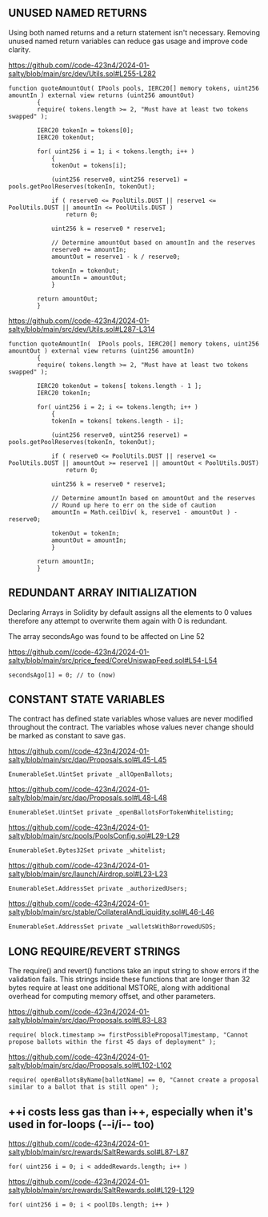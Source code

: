 ## UNUSED NAMED RETURNS

Using both named returns and a return statement isn't necessary. Removing unused named return variables can reduce gas usage and improve code clarity.

https://github.com//code-423n4/2024-01-salty/blob/main/src/dev/Utils.sol#L255-L282
```
function quoteAmountOut( IPools pools, IERC20[] memory tokens, uint256 amountIn ) external view returns (uint256 amountOut)
		{
		require( tokens.length >= 2, "Must have at least two tokens swapped" );

		IERC20 tokenIn = tokens[0];
		IERC20 tokenOut;

		for( uint256 i = 1; i < tokens.length; i++ )
			{
			tokenOut = tokens[i];

			(uint256 reserve0, uint256 reserve1) = pools.getPoolReserves(tokenIn, tokenOut);

			if ( reserve0 <= PoolUtils.DUST || reserve1 <= PoolUtils.DUST || amountIn <= PoolUtils.DUST )
				return 0;

			uint256 k = reserve0 * reserve1;

			// Determine amountOut based on amountIn and the reserves
			reserve0 += amountIn;
			amountOut = reserve1 - k / reserve0;

			tokenIn = tokenOut;
			amountIn = amountOut;
			}

		return amountOut;
		}

```
https://github.com//code-423n4/2024-01-salty/blob/main/src/dev/Utils.sol#L287-L314

```
function quoteAmountIn(  IPools pools, IERC20[] memory tokens, uint256 amountOut ) external view returns (uint256 amountIn)
		{
		require( tokens.length >= 2, "Must have at least two tokens swapped" );

		IERC20 tokenOut = tokens[ tokens.length - 1 ];
		IERC20 tokenIn;

		for( uint256 i = 2; i <= tokens.length; i++ )
			{
			tokenIn = tokens[ tokens.length - i];

			(uint256 reserve0, uint256 reserve1) = pools.getPoolReserves(tokenIn, tokenOut);

			if ( reserve0 <= PoolUtils.DUST || reserve1 <= PoolUtils.DUST || amountOut >= reserve1 || amountOut < PoolUtils.DUST)
				return 0;

			uint256 k = reserve0 * reserve1;

			// Determine amountIn based on amountOut and the reserves
			// Round up here to err on the side of caution
			amountIn = Math.ceilDiv( k, reserve1 - amountOut ) - reserve0;

			tokenOut = tokenIn;
			amountOut = amountIn;
			}

		return amountIn;
		}
```

## REDUNDANT ARRAY INITIALIZATION

Declaring Arrays in Solidity by default assigns all the elements to 0 values therefore any attempt to overwrite them again with 0 is redundant.

The array secondsAgo was found to be affected on Line 52

https://github.com//code-423n4/2024-01-salty/blob/main/src/price_feed/CoreUniswapFeed.sol#L54-L54

```
secondsAgo[1] = 0; // to (now)
```

## CONSTANT STATE VARIABLES
The contract has defined state variables whose values are never modified throughout the contract.
The variables whose values never change should be marked as constant to save gas.

https://github.com//code-423n4/2024-01-salty/blob/main/src/dao/Proposals.sol#L45-L45

```
EnumerableSet.UintSet private _allOpenBallots;
```
https://github.com//code-423n4/2024-01-salty/blob/main/src/dao/Proposals.sol#L48-L48
```
EnumerableSet.UintSet private _openBallotsForTokenWhitelisting;
```
https://github.com//code-423n4/2024-01-salty/blob/main/src/pools/PoolsConfig.sol#L29-L29
```
EnumerableSet.Bytes32Set private _whitelist;
```
https://github.com//code-423n4/2024-01-salty/blob/main/src/launch/Airdrop.sol#L23-L23
```
EnumerableSet.AddressSet private _authorizedUsers;
```
https://github.com//code-423n4/2024-01-salty/blob/main/src/stable/CollateralAndLiquidity.sol#L46-L46
```
EnumerableSet.AddressSet private _walletsWithBorrowedUSDS;
```

## LONG REQUIRE/REVERT STRINGS
The require() and revert() functions take an input string to show errors if the validation fails.
This strings inside these functions that are longer than 32 bytes require at least one additional MSTORE, along with additional overhead for computing memory offset, and other parameters.

https://github.com//code-423n4/2024-01-salty/blob/main/src/dao/Proposals.sol#L83-L83

```
require( block.timestamp >= firstPossibleProposalTimestamp, "Cannot propose ballots within the first 45 days of deployment" );
```
https://github.com//code-423n4/2024-01-salty/blob/main/src/dao/Proposals.sol#L102-L102
```
require( openBallotsByName[ballotName] == 0, "Cannot create a proposal similar to a ballot that is still open" );
```
## ++i costs less gas than i++, especially when it's used in for-loops (--i/i-- too)

https://github.com//code-423n4/2024-01-salty/blob/main/src/rewards/SaltRewards.sol#L87-L87
```
for( uint256 i = 0; i < addedRewards.length; i++ )
```
https://github.com//code-423n4/2024-01-salty/blob/main/src/rewards/SaltRewards.sol#L129-L129
```
for( uint256 i = 0; i < poolIDs.length; i++ )
```